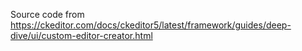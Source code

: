 Source code from https://ckeditor.com/docs/ckeditor5/latest/framework/guides/deep-dive/ui/custom-editor-creator.html